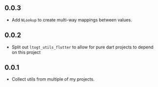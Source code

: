 ## 0.0.3
* Add `NLookup` to create multi-way mappings between values.

## 0.0.2
* Split out `ltogt_utils_flutter` to allow for pure dart projects to depend on this project

## 0.0.1

* Collect utils from multiple of my projects.
